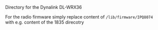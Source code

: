 Directory for the Dynalink DL-WRX36

For the radio firmware simply replace content of `/lib/firmware/IPQ8074` with e.g. content of the 1835 direcotry
